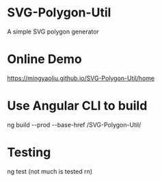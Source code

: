# SVG-Polygon-Util
A simple SVG polygon generator

# Online Demo
https://mingyaoliu.github.io/SVG-Polygon-Util/home


# Use Angular CLI to build

ng build --prod --base-href /SVG-Polygon-Util/

# Testing

ng test  (not much is tested rn)
